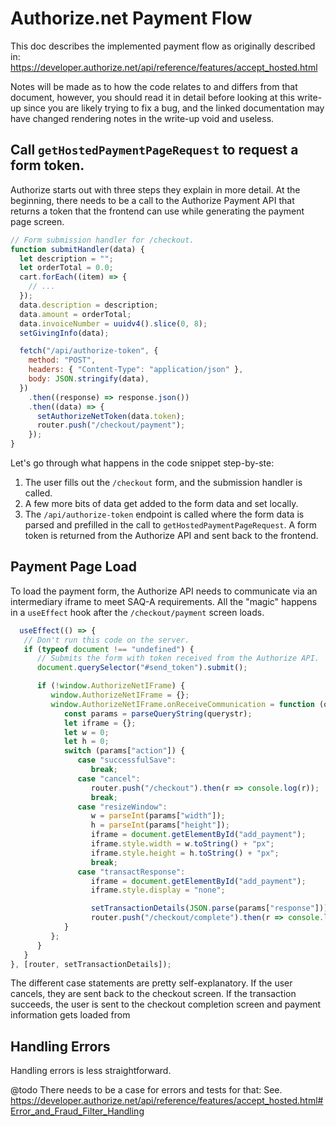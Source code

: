 # Authorize.net Payment Flow

This doc describes the implemented payment flow as originally described in:
https://developer.authorize.net/api/reference/features/accept_hosted.html

Notes will be made as to how the code relates to and differs from that document, however, you should read it
in detail before looking at this write-up since you are likely trying to fix a bug, and the linked
documentation may have changed rendering notes in the write-up void and useless.

## Call `getHostedPaymentPageRequest` to request a form token.

Authorize starts out with three steps they explain in more detail. At the beginning, there needs to be a call
to the Authorize Payment API that returns a token that the frontend can use while generating the payment page
screen.

```javascript
// Form submission handler for /checkout.
function submitHandler(data) {
  let description = "";
  let orderTotal = 0.0;
  cart.forEach((item) => {
    // ...
  });
  data.description = description;
  data.amount = orderTotal;
  data.invoiceNumber = uuidv4().slice(0, 8);
  setGivingInfo(data);

  fetch("/api/authorize-token", {
    method: "POST",
    headers: { "Content-Type": "application/json" },
    body: JSON.stringify(data),
  })
    .then((response) => response.json())
    .then((data) => {
      setAuthorizeNetToken(data.token);
      router.push("/checkout/payment");
    });
}
```

Let's go through what happens in the code snippet step-by-ste:

1. The user fills out the `/checkout` form, and the submission handler is called.
1. A few more bits of data get added to the form data and set locally.
1. The `/api/authorize-token` endpoint is called where the form data is parsed and prefilled in the call to 
   `getHostedPaymentPageRequest`. A form token is returned from the Authorize API and sent back to the 
   frontend.

## Payment Page Load

To load the payment form, the Authorize API needs to communicate via an intermediary iframe to meet SAQ-A 
requirements. All the "magic" happens in a `useEffect` hook after the `/checkout/payment` screen loads.

```javascript
  useEffect(() => {
   // Don't run this code on the server.
   if (typeof document !== "undefined") {
      // Submits the form with token received from the Authorize API.
      document.querySelector("#send_token").submit();

      if (!window.AuthorizeNetIFrame) {
         window.AuthorizeNetIFrame = {};
         window.AuthorizeNetIFrame.onReceiveCommunication = function (querystr) {
            const params = parseQueryString(querystr);
            let iframe = {};
            let w = 0;
            let h = 0;
            switch (params["action"]) {
               case "successfulSave":
                  break;
               case "cancel":
                  router.push("/checkout").then(r => console.log(r));
                  break;
               case "resizeWindow":
                  w = parseInt(params["width"]);
                  h = parseInt(params["height"]);
                  iframe = document.getElementById("add_payment");
                  iframe.style.width = w.toString() + "px";
                  iframe.style.height = h.toString() + "px";
                  break;
               case "transactResponse":
                  iframe = document.getElementById("add_payment");
                  iframe.style.display = "none";

                  setTransactionDetails(JSON.parse(params["response"]));
                  router.push("/checkout/complete").then(r => console.log(r));
            }
         };
      }
   }
}, [router, setTransactionDetails]);
```

The different case statements are pretty self-explanatory. If the user cancels, they are sent back to the 
checkout screen. If the transaction succeeds, the user is sent to the checkout completion screen and 
payment information gets loaded from 

## Handling Errors

Handling errors is less straightforward.

@todo There needs to be a case for errors and tests for that: 
See. https://developer.authorize.net/api/reference/features/accept_hosted.html#Error_and_Fraud_Filter_Handling 

